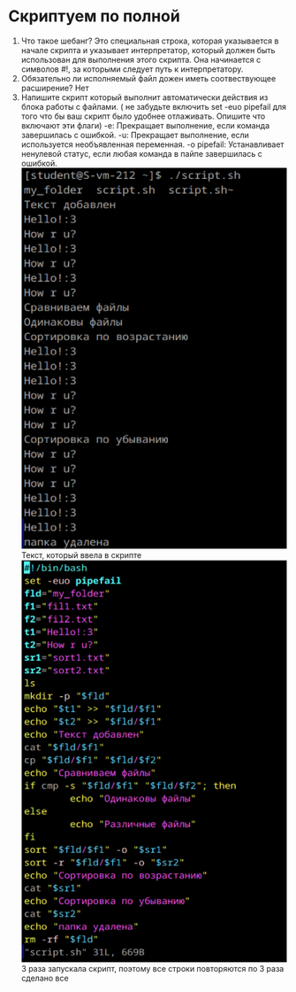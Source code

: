 # Скриптуем по полной

1. Что такое шебанг?
Это специальная строка, которая указывается в начале скрипта и указывает интерпретатор, который должен быть использован для выполнения этого скрипта. Она начинается с символов #!, за которыми следует путь к интерпретатору.
2. Обязательно ли исполняемый файл дожен иметь соотвествующее расширение?
Нет
3. Напишите скрипт который выполнит автоматически действия из блока работы с файлами. ( не забудьте включить set -euo pipefail для того что бы ваш скрипт было удобнее отлаживать. Опишите что включают эти флаги)
-e: Прекращает выполнение, если команда завершилась с ошибкой.
-u: Прекращает выполнение, если используется необъявленная переменная.
-o pipefail: Устанавливает ненулевой статус, если любая команда в пайпе завершилась с ошибкой.
![alt text](image.png)
Текст, который ввела в скрипте
![alt text](image-1.png)
3 раза запускала скрипт, поэтому все строки повторяются по 3 раза
сделано все
